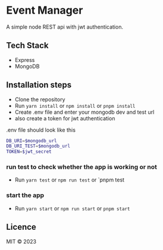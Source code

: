 # Event Manager

A simple node REST api with jwt authentication.

## Tech Stack

- Express
- MongoDB

## Installation steps

- Clone the repository
- Run `yarn install` or `npm install` or `pnpm install`
- Create .env file and enter your mongodb dev and test url
- also create a token for jwt authentication

.env file should look like this
```sh
DB_URI=$mongodb_url
DB_URI_TEST=$mongodb_url
TOKEN=$jwt_secret
```
### run test to check whether the app is working or not
- Run `yarn test` or `npm run test` or `pnpm test

### start the app
- Run `yarn start` or `npm run start` or `pnpm start`

## Licence

MIT © 2023